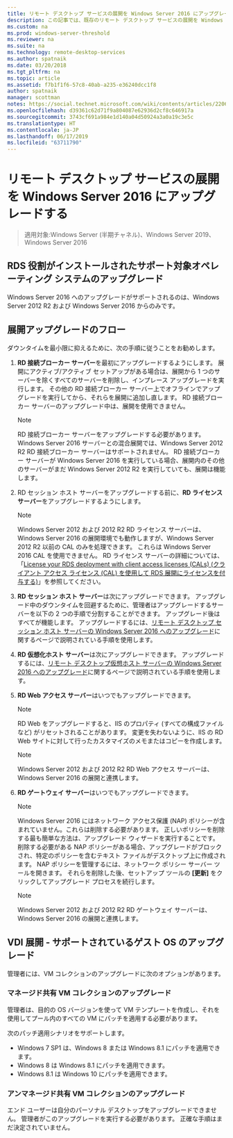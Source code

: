 ```yaml
---
title: リモート デスクトップ サービスの展開を Windows Server 2016 にアップグレードする
description: この記事では、既存のリモート デスクトップ サービスの展開を Windows Server 2016 にアップグレードする方法について説明します。
ms.custom: na
ms.prod: windows-server-threshold
ms.reviewer: na
ms.suite: na
ms.technology: remote-desktop-services
ms.author: spatnaik
ms.date: 03/20/2018
ms.tgt_pltfrm: na
ms.topic: article
ms.assetid: f7b1f1f6-57c8-40ab-a235-e36240dcc1f8
author: spatnaik
manager: scottman
notes: https://social.technet.microsoft.com/wiki/contents/articles/22069.remote-desktop-services-upgrade-guidelines-for-windows-server-2012-r2.aspx
ms.openlocfilehash: d39361c62d71f9a804087e62936d2cf8c646917a
ms.sourcegitcommit: 3743cf691a984e1d140a04d50924a3a0a19c3e5c
ms.translationtype: HT
ms.contentlocale: ja-JP
ms.lasthandoff: 06/17/2019
ms.locfileid: "63711790"
---
```

# <a name="upgrading-your-remote-desktop-services-deployments-to-windows-server-2016"></a>リモート デスクトップ サービスの展開を Windows Server 2016 にアップグレードする

>適用対象:Windows Server (半期チャネル)、Windows Server 2019、Windows Server 2016

## <a name="supported-os-upgrades-with-rds-role-installed"></a>RDS 役割がインストールされたサポート対象オペレーティング システムのアップグレード
Windows Server 2016 へのアップグレードがサポートされるのは、Windows Server 2012 R2 および Windows Server 2016 からのみです。

## <a name="flow-for-deployment-upgrades"></a>展開アップグレードのフロー
ダウンタイムを最小限に抑えるために、次の手順に従うことをお勧めします。

1. **RD 接続ブローカー サーバー**を最初にアップグレードするようにします。 展開にアクティブ/アクティブ セットアップがある場合は、展開から 1 つのサーバーを除くすべてのサーバーを削除し、インプレース アップグレードを実行します。 その他の RD 接続ブローカー サーバー上でオフラインでアップグレードを実行してから、それらを展開に追加し直します。 RD 接続ブローカー サーバーのアップグレード中は、展開を使用できません。

   > [!NOTE] 
   > RD 接続ブローカー サーバーをアップグレードする必要があります。 Windows Server 2016 サーバーとの混合展開では、Windows Server 2012 R2 RD 接続ブローカー サーバーはサポートされません。 RD 接続ブローカー サーバーが Windows Server 2016 を実行している場合、展開内のその他のサーバーがまだ Windows Server 2012 R2 を実行していても、展開は機能します。

2. RD セッション ホスト サーバーをアップグレードする前に、**RD ライセンス サーバー**をアップグレードするようにします。
   > [!NOTE] 
   > Windows Server 2012 および 2012 R2 RD ライセンス サーバーは、Windows Server 2016 の展開環境でも動作しますが、Windows Server 2012 R2 以前の CAL のみを処理できます。 これらは Windows Server 2016 CAL を使用できません。 RD ライセンス サーバーの詳細については、「[License your RDS deployment with client access licenses (CALs) (クライアント アクセス ライセンス (CAL) を使用して RDS 展開にライセンスを付与する)](rds-client-access-license.md)」を参照してください。

3. **RD セッション ホスト サーバー**は次にアップグレードできます。 アップグレード中のダウンタイムを回避するために、管理者はアップグレードするサーバーを以下の 2 つの手順で分割することができます。 アップグレード後はすべてが機能します。 アップグレードするには、[リモート デスクトップ セッション ホスト サーバーの Windows Server 2016 へのアップグレード](upgrade-to-rdsh.md)に関するページで説明されている手順を使用します。

4. **RD 仮想化ホスト サーバー**は次にアップグレードできます。 アップグレードするには、[リモート デスクトップ仮想ホスト サーバーの Windows Server 2016 へのアップグレード](upgrade-to-rdvh.md)に関するページで説明されている手順を使用します。

5. **RD Web アクセス サーバー**はいつでもアップグレードできます。
   > [!NOTE]
   > RD Web をアップグレードすると、IIS のプロパティ (すべての構成ファイルなど) がリセットされることがあります。 変更を失わないように、IIS の RD Web サイトに対して行ったカスタマイズのメモまたはコピーを作成します。

   > [!NOTE] 
   > Windows Server 2012 および 2012 R2 RD Web アクセス サーバーは、Windows Server 2016 の展開と連携します。

6. **RD ゲートウェイ サーバー**はいつでもアップグレードできます。
   > [!NOTE]
   > Windows Server 2016 にはネットワーク アクセス保護 (NAP) ポリシーが含まれていません。これらは削除する必要があります。 正しいポリシーを削除する最も簡単な方法は、アップグレード ウィザードを実行することです。 削除する必要がある NAP ポリシーがある場合、アップグレードがブロックされ、特定のポリシーを含むテキスト ファイルがデスクトップ上に作成されます。 NAP ポリシーを管理するには、ネットワーク ポリシー サーバー ツールを開きます。 それらを削除した後、セットアップ ツールの **[更新]** をクリックしてアップグレード プロセスを続行します。 

   > [!NOTE] 
   > Windows Server 2012 および 2012 R2 RD ゲートウェイ サーバーは、Windows Server 2016 の展開と連携します。

## <a name="vdi-deployment--supported-guest-os-upgrade"></a>VDI 展開 - サポートされているゲスト OS のアップグレード
管理者には、VM コレクションのアップグレードに次のオプションがあります。

### <a name="upgrade-managed-shared-vm-collections"></a>マネージド共有 VM コレクションのアップグレード 
管理者は、目的の OS バージョンを使って VM テンプレートを作成し、それを使用してプール内のすべての VM にパッチを適用する必要があります。 

次のパッチ適用シナリオをサポートします。
- Windows 7 SP1 は、Windows 8 または Windows 8.1 にパッチを適用できます。
- Windows 8 は Windows 8.1 にパッチを適用できます。
- Windows 8.1 は Windows 10 にパッチを適用できます。

### <a name="upgrade-unmanaged-shared-vm-collections"></a>アンマネージド共有 VM コレクションのアップグレード 
エンド ユーザーは自分のパーソナル デスクトップをアップグレードできません。 管理者がこのアップグレードを実行する必要があります。 正確な手順はまだ決定されていません。